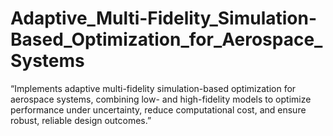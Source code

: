 # Adaptive_Multi-Fidelity_Simulation-Based_Optimization_for_Aerospace_Systems
“Implements adaptive multi-fidelity simulation-based optimization for aerospace systems, combining low- and high-fidelity models to optimize performance under uncertainty, reduce computational cost, and ensure robust, reliable design outcomes.”
